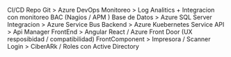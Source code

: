 CI/CD Repo Git > Azure DevOps
Monitoreo > Log Analitics + Integracion con monitoreo BAC (Nagios / APM )
Base de Datos > Azure SQL Server 
Integracion > Azure Service Bus
Backend > Azure Kuebernetes Service
API > Api Manager 
FrontEnd > Angular React / Azure Front Door (UX resposibidad / compatibilidad)
FrontComponent > Impresora / Scanner
Login > CiberARk / Roles con Active Directory
